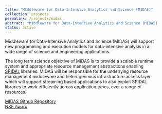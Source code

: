 ```yaml
---
title: "MIddleware for Data-Intensive Analytics and Science (MIDAS)"
collection: projects
permalink: /projects/midas
abstract: "Middleware for Data-Intensive Analytics and Science (MIDAS) will support new programming and execution models for data-intensive analysis in a wide range of science and engineering applications."
status: active
---
```


Middleware for Data-Intensive Analytics and Science (MIDAS) will support new 
programming and execution models for data-intensive analysis in a wide range of 
science and engineering applications.

The long term science objective of MIDAS is to provide a scalable runtime system 
and appropriate resource management abstractions enabling [SPIDAL](http://www.spidal.org) 
libraries. MIDAS will be responsible for the underlying resource management 
middleware and heterogeneous infrastructure access layer which will support 
streaming based applications to also exploit SPIDAL libraries to work efficiently 
across application types, over a range of resources.


<a href="https://github.com/radical-cybertools/midas"><i class="fa fa-github"></i> MIDAS Github Repository</a><br>
<a href="https://www.nsf.gov/awardsearch/showAward?AWD_ID=1443054&HistoricalAwards=false"><i class="fa fa-nsf"></i>NSF Award</a><br>
